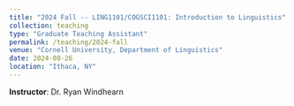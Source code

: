 ```yaml
---
title: "2024 Fall -- LING1101/COGSCI1101: Introduction to Linguistics"
collection: teaching
type: "Graduate Teaching Assistant"
permalink: /teaching/2024-fall
venue: "Cornell University, Department of Linguistics"
date: 2024-08-26
location: "Ithaca, NY"
---
```


**Instructor**: Dr. Ryan Windhearn
